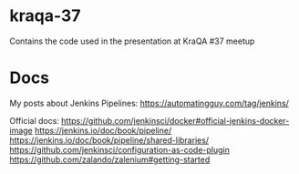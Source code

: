 # kraqa-37
Contains the code used in the presentation at KraQA #37 meetup

# Docs
My posts about Jenkins Pipelines:
https://automatingguy.com/tag/jenkins/

Official docs:
https://github.com/jenkinsci/docker#official-jenkins-docker-image
https://jenkins.io/doc/book/pipeline/
https://jenkins.io/doc/book/pipeline/shared-libraries/
https://github.com/jenkinsci/configuration-as-code-plugin
https://github.com/zalando/zalenium#getting-started
